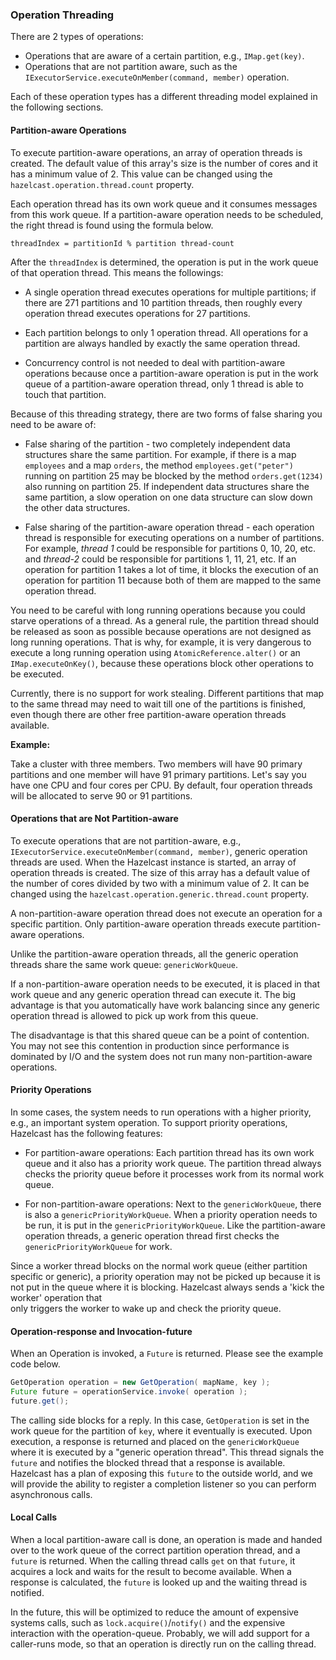 
### Operation Threading

There are 2 types of operations:

* Operations that are aware of a certain partition, e.g., `IMap.get(key)`.
* Operations that are not partition aware, such as the `IExecutorService.executeOnMember(command, member)` operation.

Each of these operation types has a different threading model explained in the following sections.

#### Partition-aware Operations

To execute partition-aware operations, an array of operation threads is created. The default value of this array's size is the number of cores and it has a minimum value of 2. This value can be changed using the `hazelcast.operation.thread.count` property.

Each operation thread has its own work queue and it consumes messages from this work queue. If a partition-aware 
operation needs to be scheduled, the right thread is found using the formula below.

`threadIndex = partitionId % partition thread-count`

After the `threadIndex` is determined, the operation is put in the work queue of that operation thread. This means the followings:

 * A single operation thread executes operations for multiple partitions; if there are 271 partitions and
 10 partition threads, then roughly every operation thread executes operations for 27 partitions. 

 * Each partition belongs to only 1 operation thread. All operations for a partition are always handled by exactly the same operation thread. 

 * Concurrency control is not needed to deal with partition-aware operations because once a partition-aware
 operation is put in the work queue of a partition-aware operation thread, only 
 1 thread is able to touch that partition.

Because of this threading strategy, there are two forms of false sharing you need to be aware of:

* False sharing of the partition - two completely independent data structures share the same partition. For example, if there
 is a map `employees` and a map `orders`, the method `employees.get("peter")` running on partition 25 may be blocked
 by the method `orders.get(1234)` also running on partition 25. If independent data structures share the same partition,
 a slow operation on one data structure can slow down the other data structures.
 
* False sharing of the partition-aware operation thread - each operation thread is responsible for executing
 operations on a number of partitions. For example, *thread 1* could be responsible for partitions 0, 10, 20, etc. and *thread-2* could be responsible for partitions
 1, 11, 21, etc. If an operation for partition 1 takes a lot of time, it blocks the execution of an operation for partition
 11 because both of them are mapped to the same operation thread.

You need to be careful with long running operations because you could starve operations of a thread. 
As a general rule, the partition thread should be released as soon as possible because operations are not designed
as long running operations. That is why, for example, it is very dangerous to execute a long running operation 
using `AtomicReference.alter()` or an `IMap.executeOnKey()`, because these operations block other operations to be executed.

Currently, there is no support for work stealing. Different partitions that map to the same thread may need to wait 
till one of the partitions is finished, even though there are other free partition-aware operation threads available.

**Example:**

Take a cluster with three members. Two members will have 90 primary partitions and one member will have 91 primary partitions. Let's
say you have one CPU and four cores per CPU. By default, four operation threads will be allocated to serve 90 or 91 partitions.

#### Operations that are Not Partition-aware

To execute operations that are not partition-aware, e.g., `IExecutorService.executeOnMember(command, member)`, generic operation 
threads are used. When the Hazelcast instance is started, an array of operation threads is created. The size of this array 
has a default value of the number of cores divided by two with a minimum value of 2. It can be changed using the 
`hazelcast.operation.generic.thread.count` property. 

A non-partition-aware operation thread does not execute an operation for a specific partition. Only partition-aware
  operation threads execute partition-aware operations. 

Unlike the partition-aware operation threads, all the generic operation threads share the same work queue: `genericWorkQueue`.

If a non-partition-aware operation needs to be executed, it is placed in that work queue and any generic operation 
thread can execute it. The big advantage is that you automatically have work balancing since any generic operation 
thread is allowed to pick up work from this queue.

The disadvantage is that this shared queue can be a point of contention. You may not see this contention in 
production since performance is dominated by I/O and the system does not run many non-partition-aware operations.
 
#### Priority Operations
 
In some cases, the system needs to run operations with a higher priority, e.g., an important system operation. To support priority operations, Hazelcast has the following features:

* For partition-aware operations: Each partition thread has its own work queue and it also has a priority
  work queue. The partition thread always checks the priority queue before it processes work from its normal work queue.

* For non-partition-aware operations: Next to the `genericWorkQueue`, there is also a `genericPriorityWorkQueue`. When a priority operation
 needs to be run, it is put in the `genericPriorityWorkQueue`. Like the partition-aware operation threads, a generic
 operation thread first checks the `genericPriorityWorkQueue` for work. 
 
Since a worker thread blocks on the normal work queue (either partition specific or generic), a priority operation
may not be picked up because it is not put in the queue where it is blocking. Hazelcast always sends a 'kick the worker' operation that  
only triggers the worker to wake up and check the priority queue. 

#### Operation-response and Invocation-future

When an Operation is invoked, a `Future` is returned. Please see the example code below.

```java
GetOperation operation = new GetOperation( mapName, key );
Future future = operationService.invoke( operation );
future.get();
```

The calling side blocks for a reply. In this case, `GetOperation` is set in the work queue for the partition of `key`, where
it eventually is executed. Upon execution, a response is returned and placed on the `genericWorkQueue` where it is executed by a 
"generic operation thread". This thread signals the `future` and notifies the blocked thread that a response is available. 
Hazelcast has a plan of exposing this `future` to the outside world, and we will provide the ability to register a completion listener so you can perform asynchronous calls. 

#### Local Calls

When a local partition-aware call is done, an operation is made and handed over to the work queue of the correct partition operation thread,
and a `future` is returned. When the calling thread calls `get` on that `future`, it acquires a lock and waits for the result 
to become available. When a response is calculated, the `future` is looked up and the waiting thread is notified.  

In the future, this will be optimized to reduce the amount of expensive systems calls, such as `lock.acquire()`/`notify()` and the expensive
interaction with the operation-queue. Probably, we will add support for a caller-runs mode, so that an operation is directly run on
the calling thread.

